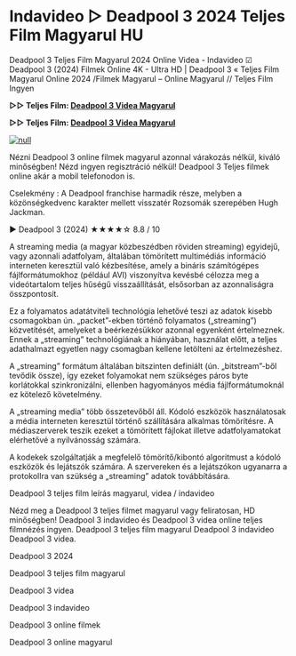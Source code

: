 # Indavideo ▷ Deadpool 3 2024 Teljes Film Magyarul HU

Deadpool 3 Teljes Film Magyarul 2024 Online Videa - Indavideo ☑ Deadpool 3 (2024) Filmek Online 4K - Ultra HD | Deadpool 3 « Teljes Film Magyarul Online 2024 /Filmek Magyarul – Online Magyarul // Teljes Film Ingyen

**▷▷ Teljes Film: [Deadpool 3 Videa Magyarul](https://t.co/EdviJWLh7y)**

**▷▷ Teljes Film: [Deadpool 3 Videa Magyarul](https://t.co/EdviJWLh7y)**

[![null](https://static.wixstatic.com/media/855a25_043b5abeb4ae4d35ac003198e7fe56ed~mv2.gif)](https://t.co/EdviJWLh7y)

Nézni Deadpool 3 online filmek magyarul azonnal várakozás nélkül, kiváló minőségben! Nézd ingyen regisztráció nélkül! Deadpool 3 Teljes filmek online akár a mobil telefonodon is.

Cselekmény : A Deadpool franchise harmadik része, melyben a közönségkedvenc karakter mellett visszatér Rozsomák szerepében Hugh Jackman.

▶️ Deadpool 3 (2024) ★★★★☆ 8.8 / 10

A streaming media (a magyar közbeszédben röviden streaming) egyidejű, vagy azonnali adatfolyam, általában tömörített multimédiás információ interneten keresztül való kézbesítése, amely a bináris számítógépes fájlformátumokhoz (például AVI) viszonyítva kevésbé célozza meg a videótartalom teljes hűségű visszaállítását, elsősorban az azonnaliságra összpontosít.

Ez a folyamatos adatátviteli technológia lehetővé teszi az adatok kisebb csomagokban ún. „packet”-ekben történő folyamatos („streaming”) közvetítését, amelyeket a beérkezésükkor azonnal egyenként értelmeznek. Ennek a „streaming” technológiának a hiányában, használat előtt, a teljes adathalmazt egyetlen nagy csomagban kellene letölteni az értelmezéshez.

A „streaming” formátum általában bitszinten definiált (ún. „bitstream”-ből tevődik össze), így ezeket folyamokat nem szükséges páros byte korlátokkal szinkronizálni, ellenben hagyományos média fájlformátumoknál ez kötelező követelmény.

A „streaming media” több összetevőből áll. Kódoló eszközök használatosak a média interneten keresztül történő szállítására alkalmas tömörítésre. A médiaszerverek teszik ezeket a tömörített fájlokat illetve adatfolyamatokat elérhetővé a nyilvánosság számára.

A kodekek szolgáltatják a megfelelő tömörítő/kibontó algoritmust a kódoló eszközök és lejátszók számára. A szervereken és a lejátszókon ugyanarra a protokollra van szükség a „streaming” adatok továbbítására.

Deadpool 3 teljes film leírás magyarul, videa / indavideo

Nézd meg a Deadpool 3 teljes filmet magyarul vagy feliratosan, HD minőségben! Deadpool 3 indavideo és Deadpool 3 videa online teljes filmnézés ingyen. Deadpool 3 teljes film magyarul Deadpool 3 indavideo Deadpool 3 videa.

Deadpool 3 2024

Deadpool 3 teljes film magyarul

Deadpool 3 videa

Deadpool 3 indavideo

Deadpool 3 online filmek

Deadpool 3 online magyarul

